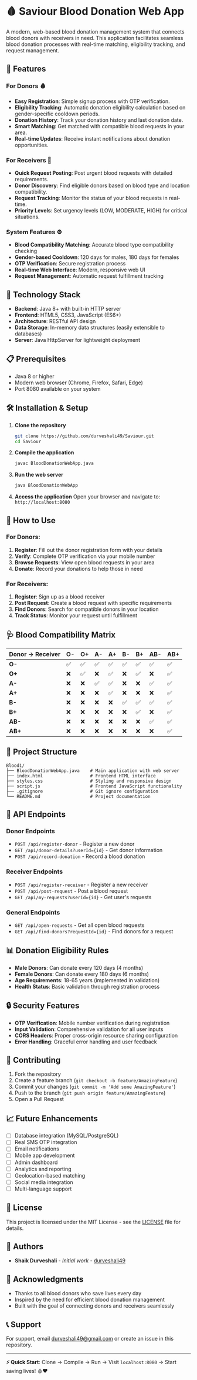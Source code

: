 # 🩸 Saviour Blood Donation Web App

A modern, web-based blood donation management system that connects blood donors with receivers in need. This application facilitates seamless blood donation processes with real-time matching, eligibility tracking, and request management.

## 🌟 Features

### For Donors 🩸
- **Easy Registration**: Simple signup process with OTP verification.
- **Eligibility Tracking**: Automatic donation eligibility calculation based on gender-specific cooldown periods.
- **Donation History**: Track your donation history and last donation date.
- **Smart Matching**: Get matched with compatible blood requests in your area.
- **Real-time Updates**: Receive instant notifications about donation opportunities.

### For Receivers 🏥
- **Quick Request Posting**: Post urgent blood requests with detailed requirements.
- **Donor Discovery**: Find eligible donors based on blood type and location compatibility.
- **Request Tracking**: Monitor the status of your blood requests in real-time.
- **Priority Levels**: Set urgency levels (LOW, MODERATE, HIGH) for critical situations.

### System Features ⚙️
- **Blood Compatibility Matching**: Accurate blood type compatibility checking
- **Gender-based Cooldown**: 120 days for males, 180 days for females
- **OTP Verification**: Secure registration process
- **Real-time Web Interface**: Modern, responsive web UI
- **Request Management**: Automatic request fulfillment tracking

## 🚀 Technology Stack

- **Backend**: Java 8+ with built-in HTTP server
- **Frontend**: HTML5, CSS3, JavaScript (ES6+)
- **Architecture**: RESTful API design
- **Data Storage**: In-memory data structures (easily extensible to databases)
- **Server**: Java HttpServer for lightweight deployment

## 📋 Prerequisites

- Java 8 or higher
- Modern web browser (Chrome, Firefox, Safari, Edge)
- Port 8080 available on your system

## 🛠️ Installation & Setup

1. **Clone the repository**
   ```bash
   git clone https://github.com/durveshali49/Saviour.git
   cd Saviour
   ```

2. **Compile the application**
   ```bash
   javac BloodDonationWebApp.java
   ```

3. **Run the web server**
   ```bash
   java BloodDonationWebApp
   ```

4. **Access the application**
   Open your browser and navigate to: `http://localhost:8080`

## 🎯 How to Use

### For Donors:
1. **Register**: Fill out the donor registration form with your details
2. **Verify**: Complete OTP verification via your mobile number
3. **Browse Requests**: View open blood requests in your area
4. **Donate**: Record your donations to help those in need

### For Receivers:
1. **Register**: Sign up as a blood receiver
2. **Post Request**: Create a blood request with specific requirements
3. **Find Donors**: Search for compatible donors in your location
4. **Track Status**: Monitor your request until fulfillment

## 🩺 Blood Compatibility Matrix

| Donor → Receiver | O- | O+ | A- | A+ | B- | B+ | AB- | AB+ |
|------------------|----|----|----|----|----|----|-----|-----|
| **O-**           | ✅ | ✅ | ✅ | ✅ | ✅ | ✅ | ✅  | ✅  |
| **O+**           | ❌ | ✅ | ❌ | ✅ | ❌ | ✅ | ❌  | ✅  |
| **A-**           | ❌ | ❌ | ✅ | ✅ | ❌ | ❌ | ✅  | ✅  |
| **A+**           | ❌ | ❌ | ❌ | ✅ | ❌ | ❌ | ❌  | ✅  |
| **B-**           | ❌ | ❌ | ❌ | ❌ | ✅ | ✅ | ✅  | ✅  |
| **B+**           | ❌ | ❌ | ❌ | ❌ | ❌ | ✅ | ❌  | ✅  |
| **AB-**          | ❌ | ❌ | ❌ | ❌ | ❌ | ❌ | ✅  | ✅  |
| **AB+**          | ❌ | ❌ | ❌ | ❌ | ❌ | ❌ | ❌  | ✅  |

## 📁 Project Structure

```
Blood1/
├── BloodDonationWebApp.java    # Main application with web server
├── index.html                  # Frontend HTML interface
├── styles.css                  # Styling and responsive design
├── script.js                   # Frontend JavaScript functionality
├── .gitignore                  # Git ignore configuration
└── README.md                   # Project documentation
```

## 🔧 API Endpoints

### Donor Endpoints
- `POST /api/register-donor` - Register a new donor
- `GET /api/donor-details?userId={id}` - Get donor information
- `POST /api/record-donation` - Record a blood donation

### Receiver Endpoints  
- `POST /api/register-receiver` - Register a new receiver
- `POST /api/post-request` - Post a blood request
- `GET /api/my-requests?userId={id}` - Get user's requests

### General Endpoints
- `GET /api/open-requests` - Get all open blood requests
- `GET /api/find-donors?requestId={id}` - Find donors for a request

## 📊 Donation Eligibility Rules

- **Male Donors**: Can donate every 120 days (4 months)
- **Female Donors**: Can donate every 180 days (6 months)
- **Age Requirements**: 18-65 years (implemented in validation)
- **Health Status**: Basic validation through registration process

## 🔒 Security Features

- **OTP Verification**: Mobile number verification during registration
- **Input Validation**: Comprehensive validation for all user inputs
- **CORS Headers**: Proper cross-origin resource sharing configuration
- **Error Handling**: Graceful error handling and user feedback

## 🤝 Contributing

1. Fork the repository
2. Create a feature branch (`git checkout -b feature/AmazingFeature`)
3. Commit your changes (`git commit -m 'Add some AmazingFeature'`)
4. Push to the branch (`git push origin feature/AmazingFeature`)
5. Open a Pull Request

## 📈 Future Enhancements

- [ ] Database integration (MySQL/PostgreSQL)
- [ ] Real SMS OTP integration
- [ ] Email notifications
- [ ] Mobile app development
- [ ] Admin dashboard
- [ ] Analytics and reporting
- [ ] Geolocation-based matching
- [ ] Social media integration
- [ ] Multi-language support

## 📄 License

This project is licensed under the MIT License - see the [LICENSE](LICENSE) file for details.

## 👥 Authors

- **Shaik Durveshali** - *Initial work* - [durveshali49](https://github.com/durveshali49)

## 🙏 Acknowledgments

- Thanks to all blood donors who save lives every day
- Inspired by the need for efficient blood donation management
- Built with the goal of connecting donors and receivers seamlessly

## 📞 Support

For support, email durveshali49@gmail.com or create an issue in this repository.

---


**⚡ Quick Start**: Clone → Compile → Run → Visit `localhost:8080` → Start saving lives! 🩸❤️










